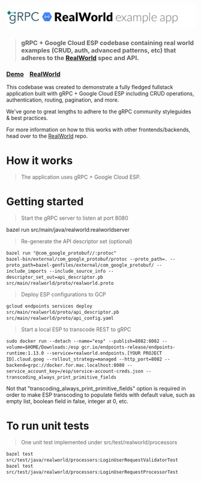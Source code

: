 # ![RealWorld Example App](logo.png)

> ### gRPC + Google Cloud ESP codebase containing real world examples (CRUD, auth, advanced patterns, etc) that adheres to the [RealWorld](https://github.com/gothinkster/realworld) spec and API.


### [Demo](https://github.com/gothinkster/realworld)&nbsp;&nbsp;&nbsp;&nbsp;[RealWorld](https://github.com/gothinkster/realworld)


This codebase was created to demonstrate a fully fledged fullstack application built with gRPC + Google Cloud ESP including CRUD operations, authentication, routing, pagination, and more.

We've gone to great lengths to adhere to the gRPC community styleguides & best practices.

For more information on how to this works with other frontends/backends, head over to the [RealWorld](https://github.com/gothinkster/realworld) repo.


# How it works

> The application uses gRPC + Google Cloud ESP.

# Getting started

> Start the gRPC server to listen at port 8080

bazel run src/main/java/realworld:realworldserver

> Re-generate the API descriptor set (optional)

```shell
bazel run "@com_google_protobuf//:protoc"
bazel-bin/external/com_google_protobuf/protoc --proto_path=. --proto_path=bazel-genfiles/external/com_google_protobuf/ --include_imports --include_source_info --descriptor_set_out=api_descriptor.pb src/main/realworld/proto/realworld.proto
```

> Deploy ESP configurations to GCP

```shell
gcloud endpoints services deploy src/main/realworld/proto/api_descriptor.pb src/main/realworld/proto/api_config.yaml
```

> Start a local ESP to transcode REST to gRPC

```shell
sudo docker run --detach --name="esp" --publish=8082:8082 --volume=$HOME/Downloads:/esp gcr.io/endpoints-release/endpoints-runtime:1.13.0 --service=realworld.endpoints.[YOUR PROJECT ID].cloud.goog --rollout_strategy=managed --http_port=8082 --backend=grpc://docker.for.mac.localhost:8080 --service_account_key=/esp/service-account-creds.json --transcoding_always_print_primitive_fields
```

Not that "transcoding_always_print_primitive_fields" option is required in order to make ESP transcoding to populate fields with default value, such as empty list, boolean field in false, integer at 0, etc.

# To run unit tests

> One unit test implemented under src/test/realworld/processors

```shell
bazel test src/test/java/realworld/processors:LoginUserRequestValidatorTest
bazel test src/test/java/realworld/processors:LoginUserRequestProcessorTest
```
